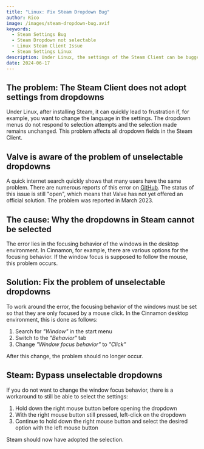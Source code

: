 ```yaml
---
title: "Linux: Fix Steam Dropdown Bug"
author: Rico
image: /images/steam-dropdown-bug.avif
keywords:
  - Steam Settings Bug
  - Steam Dropdown not selectable
  - Linux Steam Client Issue
  - Steam Settings Linux
description: Under Linux, the settings of the Steam Client can be bugged and settings in dropdowns cannot be selected. Here you can find out how to fix this bug.
date: 2024-06-17
---
```


## The problem: The Steam Client does not adopt settings from dropdowns

Under Linux, after installing Steam, it can quickly lead to frustration if, for example, you want to change the language in the settings. The dropdown menus do not respond to selection attempts and the selection made remains unchanged. This problem affects all dropdown fields in the Steam Client.

## Valve is aware of the problem of unselectable dropdowns

A quick internet search quickly shows that many users have the same problem. There are numerous reports of this error on [GitHub](https://github.com/ValveSoftware/steam-for-linux/issues/9273). The status of this issue is still "open", which means that Valve has not yet offered an official solution. The problem was reported in March 2023.

## The cause: Why the dropdowns in Steam cannot be selected

The error lies in the focusing behavior of the windows in the desktop environment. In Cinnamon, for example, there are various options for the focusing behavior. If the window focus is supposed to follow the mouse, this problem occurs.

## Solution: Fix the problem of unselectable dropdowns

To work around the error, the focusing behavior of the windows must be set so that they are only focused by a mouse click. In the Cinnamon desktop environment, this is done as follows:

1. Search for _"Window"_ in the start menu
2. Switch to the _"Behavior"_ tab
3. Change _"Window focus behavior"_ to _"Click"_

After this change, the problem should no longer occur.

## Steam: Bypass unselectable dropdowns

If you do not want to change the window focus behavior, there is a workaround to still be able to select the settings:

1. Hold down the right mouse button before opening the dropdown
2. With the right mouse button still pressed, left-click on the dropdown
3. Continue to hold down the right mouse button and select the desired option with the left mouse button

Steam should now have adopted the selection.
